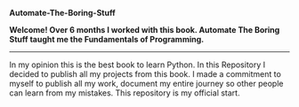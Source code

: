 **Automate-The-Boring-Stuff**

**Welcome! Over 6 months I worked with this book. Automate The Boring Stuff taught me the Fundamentals of Programming.**

_______________________________________________________________________________________________________________________________________________________________



In my opinion this is the best book to learn Python. In this Repository I decided to publish all my projects from this book.
I made a commitment to myself to publish all my work, document my entire journey so other people can learn from my mistakes. This repository is my official start.
